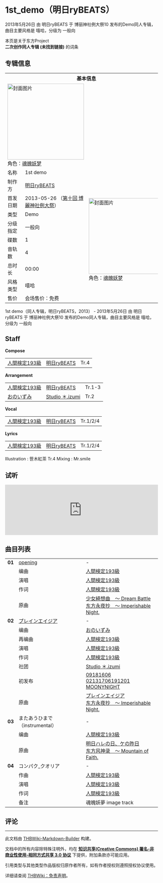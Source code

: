 # 1st_demo（明日ryBEATS）

<!-- source html: G:\repos\THBWiki-Markdown-Builder\THBWikiMarkdown\Temp\main\7\7c\ns0%3A1st_demo%EF%BC%88%E6%98%8E%E6%97%A5ryBEATS%EF%BC%89.html -->

2013年5月26日 由 明日ryBEATS 于 博丽神社例大祭10 发布的Demo同人专辑，曲目主要风格是 嘻哈，分级为 一般向

本页是关于东方Project  
 **二次创作同人专辑 (未找到链接)** 的词条
## 专辑信息

<table><tbody><tr><th colspan="3">基本信息</th></tr><tr><td class="cover-artwork-mobile" colspan="2"><a href="./文件-1st_demo（明日ryBEATS）封面.jpg.md" class="image" title="封面图片"><img alt="封面图片" src="https://upload.thwiki.cc/thumb/3/35/1st_demo%EF%BC%88%E6%98%8E%E6%97%A5ryBEATS%EF%BC%89%E5%B0%81%E9%9D%A2.jpg/252px-1st_demo%EF%BC%88%E6%98%8E%E6%97%A5ryBEATS%EF%BC%89%E5%B0%81%E9%9D%A2.jpg" decoding="async" loading="lazy" width="252" height="250" srcset="https://upload.thwiki.cc/thumb/3/35/1st_demo%EF%BC%88%E6%98%8E%E6%97%A5ryBEATS%EF%BC%89%E5%B0%81%E9%9D%A2.jpg/378px-1st_demo%EF%BC%88%E6%98%8E%E6%97%A5ryBEATS%EF%BC%89%E5%B0%81%E9%9D%A2.jpg 1.5x, https://upload.thwiki.cc/3/35/1st_demo%EF%BC%88%E6%98%8E%E6%97%A5ryBEATS%EF%BC%89%E5%B0%81%E9%9D%A2.jpg 2x" data-file-width="500" data-file-height="497"></a><div class="cover-char">角色：<a href="./魂魄妖梦.md" title="魂魄妖梦">魂魄妖梦</a></div></td>
</tr><tr><td class="label">名称</td><td colspan="2"> 1st demo </td></tr><tr><td class="label">制作方</td><td><a href="./明日ryBEATS.md" title="明日ryBEATS">明日ryBEATS</a></td><td class="cover-artwork" rowspan="9" style="min-width:252px;"><a href="./文件-1st_demo（明日ryBEATS）封面.jpg.md" class="image" title="封面图片"><img alt="封面图片" src="https://upload.thwiki.cc/thumb/3/35/1st_demo%EF%BC%88%E6%98%8E%E6%97%A5ryBEATS%EF%BC%89%E5%B0%81%E9%9D%A2.jpg/252px-1st_demo%EF%BC%88%E6%98%8E%E6%97%A5ryBEATS%EF%BC%89%E5%B0%81%E9%9D%A2.jpg" decoding="async" loading="lazy" width="252" height="250" srcset="https://upload.thwiki.cc/thumb/3/35/1st_demo%EF%BC%88%E6%98%8E%E6%97%A5ryBEATS%EF%BC%89%E5%B0%81%E9%9D%A2.jpg/378px-1st_demo%EF%BC%88%E6%98%8E%E6%97%A5ryBEATS%EF%BC%89%E5%B0%81%E9%9D%A2.jpg 1.5x, https://upload.thwiki.cc/3/35/1st_demo%EF%BC%88%E6%98%8E%E6%97%A5ryBEATS%EF%BC%89%E5%B0%81%E9%9D%A2.jpg 2x" data-file-width="500" data-file-height="497"></a><div class="cover-char">角色：<a href="./魂魄妖梦.md" title="魂魄妖梦">魂魄妖梦</a></div></td>
</tr><tr><td class="label">首发日期</td><td>2013-05-26&#160;（<a href="/展会作品列表?e=%E5%8D%9A%E4%B8%BD%E7%A5%9E%E7%A4%BE%E4%BE%8B%E5%A4%A7%E7%A5%AD%2310">第十回 博麗神社例大祭</a>）</td></tr><tr><td class="label">类型</td><td>Demo</td></tr><tr><td class="label">分级指定</td><td>一般向</td></tr><tr><td class="label">碟数</td><td>1</td></tr><tr><td class="label">音轨数</td><td>4</td></tr><tr><td class="label">总时长</td><td>00:00</td></tr><tr><td class="label">风格类型</td><td>嘻哈</td></tr><tr><td class="label">售价</td><td>会场售价：免费</td></tr></tbody></table>

1st demo（同人专辑，明日ryBEATS，2013） - 2013年5月26日 由 明日ryBEATS 于 博丽神社例大祭10 发布的Demo同人专辑，曲目主要风格是 嘻哈，分级为 一般向
## Staff
  
 **Compose**   

<table><tbody><tr><td><a href="/index.php?title=%E4%BA%BA%E9%96%93%E6%A4%9C%E5%AE%9A193%E7%B4%9A&amp;action=edit&amp;redlink=1" class="new" title="人間検定193級（页面不存在）">人間検定193級</a></td><td><a href="./明日ryBEATS.md" title="明日ryBEATS">明日ryBEATS</a></td><td>Tr.4</td></tr></tbody></table>

  
 **Arrangement**   

<table><tbody><tr><td><a href="/index.php?title=%E4%BA%BA%E9%96%93%E6%A4%9C%E5%AE%9A193%E7%B4%9A&amp;action=edit&amp;redlink=1" class="new" title="人間検定193級（页面不存在）">人間検定193級</a></td><td><a href="./明日ryBEATS.md" title="明日ryBEATS">明日ryBEATS</a></td><td>Tr.1-3</td></tr><tr><td><a href="/index.php?title=%E3%81%8A%E3%81%AE%E3%81%84%E3%81%9A%E3%81%BF&amp;action=edit&amp;redlink=1" class="new" title="おのいずみ（页面不存在）">おのいずみ</a></td><td><a href="./Studio_＊.izumi.md" title="Studio ＊.izumi">Studio ＊.izumi</a></td><td>Tr.2</td></tr></tbody></table>

  
 **Vocal**   

<table><tbody><tr><td><a href="/index.php?title=%E4%BA%BA%E9%96%93%E6%A4%9C%E5%AE%9A193%E7%B4%9A&amp;action=edit&amp;redlink=1" class="new" title="人間検定193級（页面不存在）">人間検定193級</a></td><td><a href="./明日ryBEATS.md" title="明日ryBEATS">明日ryBEATS</a></td><td>Tr.1/2/4</td></tr></tbody></table>

  
 **Lyrics**   

<table><tbody><tr><td><a href="/index.php?title=%E4%BA%BA%E9%96%93%E6%A4%9C%E5%AE%9A193%E7%B4%9A&amp;action=edit&amp;redlink=1" class="new" title="人間検定193級（页面不存在）">人間検定193級</a></td><td><a href="./明日ryBEATS.md" title="明日ryBEATS">明日ryBEATS</a></td><td>Tr.1/2/4</td></tr></tbody></table>


Illustration
: 笹木紅茶
Tr.4 Mixing
: Mr.smile

## 试听
  
<iframe width="100%" height="166" scrolling="no" frameborder="no" src="https://w.soundcloud.com/player/?url=https%3A//api.soundcloud.com/tracks/90599894&amp;color=ff5500&amp;auto_play=false&amp;hide_related=false&amp;show_comments=true&amp;show_user=true&amp;show_reposts=false&amp;visual=false"></iframe>

  

## 曲目列表

<table><tbody><tr><td id="1" class="infoRD"><b>01</b></td><td id="opening" colspan="2" class="title"><span class="new" title="（歌词页面不存在）"><a href="/index.php?title=%E6%AD%8C%E8%AF%8D:opening&amp;boilerplate=模板:页面模板/曲目歌词&amp;action=edit">opening</a></span><span class="thcsearchlinks"><a rel="nofollow" class="external text" href="https://cd.thwiki.cc?arrange=人間検定193級&amp;vocal=人間検定193級&amp;lyric=人間検定193級&amp;ogmusic=少女綺想曲　～ Dream Battle&amp;fromwiki=1st_demo（明日ryBEATS）"><span title="搜索相似同人曲"></span></a></span></td><td class="time">-</td></tr><tr><td class="left"></td><td class="label">编曲</td><td class="text" colspan="2"><a href="/index.php?title=%E4%BA%BA%E9%96%93%E6%A4%9C%E5%AE%9A193%E7%B4%9A&amp;action=edit&amp;redlink=1" class="new" title="人間検定193級（页面不存在）">人間検定193級</a><span class="thcsearchlinks"><a rel="nofollow" class="external text" href="https://cd.thwiki.cc?arrange=，人間検定193級，&amp;fromwiki=1st_demo（明日ryBEATS）"><span></span></a></span></td></tr><tr><td class="left"></td><td class="label">演唱</td><td class="text" colspan="2"><a href="/index.php?title=%E4%BA%BA%E9%96%93%E6%A4%9C%E5%AE%9A193%E7%B4%9A&amp;action=edit&amp;redlink=1" class="new" title="人間検定193級（页面不存在）">人間検定193級</a><span class="thcsearchlinks"><a rel="nofollow" class="external text" href="https://cd.thwiki.cc?vocal=人間検定193級&amp;fromwiki=1st_demo（明日ryBEATS）"><span></span></a></span></td></tr><tr><td class="left"></td><td class="label">作词</td><td class="text" colspan="2"><a href="/index.php?title=%E4%BA%BA%E9%96%93%E6%A4%9C%E5%AE%9A193%E7%B4%9A&amp;action=edit&amp;redlink=1" class="new" title="人間検定193級（页面不存在）">人間検定193級</a><span class="thcsearchlinks"><a rel="nofollow" class="external text" href="https://cd.thwiki.cc?lyric=人間検定193級&amp;fromwiki=1st_demo（明日ryBEATS）"><span></span></a></span></td></tr><tr><td class="left"></td><td class="label">原曲</td><td class="text" colspan="2"><span class="thcsearchlinks"><a rel="nofollow" class="external text" href="https://cd.thwiki.cc?ogmusic=少女綺想曲　～ Dream Battle&amp;fromwiki=1st_demo（明日ryBEATS）"><span></span></a></span><div class="ogmusic"><a href="/%E5%B0%91%E5%A5%B3%E7%B6%BA%E6%83%B3%E6%9B%B2_%EF%BD%9E_Dream_Battle" class="mw-redirect" title="少女綺想曲 ～ Dream Battle">少女綺想曲　～ Dream Battle</a></div><div class="source"><a href="/%E4%B8%9C%E6%96%B9%E6%B0%B8%E5%A4%9C%E6%8A%84_%EF%BD%9E_Imperishable_Night." class="mw-redirect" title="东方永夜抄 ～ Imperishable Night.">东方永夜抄　～ Imperishable Night.</a></div></td></tr>
<tr><td id="2" class="infoO"><b>02</b></td><td id="プレインエイジア" colspan="2" class="title"><span class="new" title="（歌词页面不存在）"><a href="/index.php?title=%E6%AD%8C%E8%AF%8D:09181606_02131706191201&amp;boilerplate=模板:页面模板/曲目歌词&amp;action=edit">プレインエイジア</a></span><span class="thcsearchlinks"><a rel="nofollow" class="external text" href="https://cd.thwiki.cc?arrange=おのいずみ，人間検定193級&amp;vocal=人間検定193級&amp;lyric=人間検定193級&amp;ogmusic=プレインエイジア&amp;fromwiki=1st_demo（明日ryBEATS）"><span title="搜索相似同人曲"></span></a></span></td><td class="time">-</td></tr><tr><td class="left"></td><td class="label">编曲</td><td class="text" colspan="2"><a href="/index.php?title=%E3%81%8A%E3%81%AE%E3%81%84%E3%81%9A%E3%81%BF&amp;action=edit&amp;redlink=1" class="new" title="おのいずみ（页面不存在）">おのいずみ</a><span class="thcsearchlinks"><a rel="nofollow" class="external text" href="https://cd.thwiki.cc?arrange=，おのいずみ&amp;fromwiki=1st_demo（明日ryBEATS）"><span></span></a></span></td></tr><tr><td class="left"></td><td class="label">再编曲</td><td class="text" colspan="2"><a href="/index.php?title=%E4%BA%BA%E9%96%93%E6%A4%9C%E5%AE%9A193%E7%B4%9A&amp;action=edit&amp;redlink=1" class="new" title="人間検定193級（页面不存在）">人間検定193級</a><span class="thcsearchlinks"><a rel="nofollow" class="external text" href="https://cd.thwiki.cc?arrange=人間検定193級&amp;fromwiki=1st_demo（明日ryBEATS）"><span></span></a></span></td></tr><tr><td class="left"></td><td class="label">演唱</td><td class="text" colspan="2"><a href="/index.php?title=%E4%BA%BA%E9%96%93%E6%A4%9C%E5%AE%9A193%E7%B4%9A&amp;action=edit&amp;redlink=1" class="new" title="人間検定193級（页面不存在）">人間検定193級</a><span class="thcsearchlinks"><a rel="nofollow" class="external text" href="https://cd.thwiki.cc?vocal=人間検定193級&amp;fromwiki=1st_demo（明日ryBEATS）"><span></span></a></span></td></tr><tr><td class="left"></td><td class="label">作词</td><td class="text" colspan="2"><a href="/index.php?title=%E4%BA%BA%E9%96%93%E6%A4%9C%E5%AE%9A193%E7%B4%9A&amp;action=edit&amp;redlink=1" class="new" title="人間検定193級（页面不存在）">人間検定193級</a><span class="thcsearchlinks"><a rel="nofollow" class="external text" href="https://cd.thwiki.cc?lyric=人間検定193級&amp;fromwiki=1st_demo（明日ryBEATS）"><span></span></a></span></td></tr><tr><td class="left"></td><td class="label">社团</td><td class="text" colspan="2"><a href="./Studio_＊.izumi.md" title="Studio ＊.izumi">Studio ＊.izumi</a></td></tr><tr><td class="left"></td><td class="label">初发布</td><td class="text" colspan="2"><a href="/MOONYNIGHT#5" title="MOONYNIGHT">09181606 02131706191201</a><div class="source"><a href="./MOONYNIGHT.md" title="MOONYNIGHT">MOONYNIGHT</a></div></td></tr><tr><td class="left"></td><td class="label">原曲</td><td class="text" colspan="2"><span class="thcsearchlinks"><a rel="nofollow" class="external text" href="https://cd.thwiki.cc?ogmusic=プレインエイジア&amp;fromwiki=1st_demo（明日ryBEATS）"><span></span></a></span><div class="ogmusic"><a href="/%E3%83%97%E3%83%AC%E3%82%A4%E3%83%B3%E3%82%A8%E3%82%A4%E3%82%B8%E3%82%A2" class="mw-redirect" title="プレインエイジア">プレインエイジア</a></div><div class="source"><a href="/%E4%B8%9C%E6%96%B9%E6%B0%B8%E5%A4%9C%E6%8A%84_%EF%BD%9E_Imperishable_Night." class="mw-redirect" title="东方永夜抄 ～ Imperishable Night.">东方永夜抄　～ Imperishable Night.</a></div></td></tr>
<tr><td id="3" class="infoYD"><b>03</b></td><td id="またあうひまで（instrumental）" colspan="2" class="title">またあうひまで（instrumental）<span class="thcsearchlinks"><a rel="nofollow" class="external text" href="https://cd.thwiki.cc?arrange=人間検定193級&amp;ogmusic=明日ハレの日、ケの昨日&amp;fromwiki=1st_demo（明日ryBEATS）"><span title="搜索相似同人曲"></span></a></span></td><td class="time">-</td></tr><tr><td class="left"></td><td class="label">编曲</td><td class="text" colspan="2"><a href="/index.php?title=%E4%BA%BA%E9%96%93%E6%A4%9C%E5%AE%9A193%E7%B4%9A&amp;action=edit&amp;redlink=1" class="new" title="人間検定193級（页面不存在）">人間検定193級</a><span class="thcsearchlinks"><a rel="nofollow" class="external text" href="https://cd.thwiki.cc?arrange=，人間検定193級&amp;fromwiki=1st_demo（明日ryBEATS）"><span></span></a></span></td></tr><tr><td class="left"></td><td class="label">原曲</td><td class="text" colspan="2"><span class="thcsearchlinks"><a rel="nofollow" class="external text" href="https://cd.thwiki.cc?ogmusic=明日ハレの日、ケの昨日&amp;fromwiki=1st_demo（明日ryBEATS）"><span></span></a></span><div class="ogmusic"><a href="/%E6%98%8E%E6%97%A5%E3%83%8F%E3%83%AC%E3%81%AE%E6%97%A5%E3%80%81%E3%82%B1%E3%81%AE%E6%98%A8%E6%97%A5" class="mw-redirect" title="明日ハレの日、ケの昨日">明日ハレの日、ケの昨日</a></div><div class="source"><a href="/%E4%B8%9C%E6%96%B9%E9%A3%8E%E7%A5%9E%E5%BD%95_%EF%BD%9E_Mountain_of_Faith." class="mw-redirect" title="东方风神录 ～ Mountain of Faith.">东方风神录　～ Mountain of Faith.</a></div></td></tr>
<tr><td id="4" class="infoRL"><b>04</b></td><td id="コンパク_クオリア" colspan="2" class="title">コンパク_クオリア<span class="thcsearchlinks"><a rel="nofollow" class="external text" href="https://cd.thwiki.cc?arrange=人間検定193級&amp;vocal=人間検定193級&amp;lyric=人間検定193級&amp;fromwiki=1st_demo（明日ryBEATS）"><span title="搜索相似同人曲"></span></a></span></td><td class="time">-</td></tr><tr><td class="left"></td><td class="label">作曲</td><td class="text" colspan="2"><a href="/index.php?title=%E4%BA%BA%E9%96%93%E6%A4%9C%E5%AE%9A193%E7%B4%9A&amp;action=edit&amp;redlink=1" class="new" title="人間検定193級（页面不存在）">人間検定193級</a><span class="thcsearchlinks"><a rel="nofollow" class="external text" href="https://cd.thwiki.cc?arrange=，人間検定193級&amp;fromwiki=1st_demo（明日ryBEATS）"><span></span></a></span></td></tr><tr><td class="left"></td><td class="label">演唱</td><td class="text" colspan="2"><a href="/index.php?title=%E4%BA%BA%E9%96%93%E6%A4%9C%E5%AE%9A193%E7%B4%9A&amp;action=edit&amp;redlink=1" class="new" title="人間検定193級（页面不存在）">人間検定193級</a><span class="thcsearchlinks"><a rel="nofollow" class="external text" href="https://cd.thwiki.cc?vocal=人間検定193級&amp;fromwiki=1st_demo（明日ryBEATS）"><span></span></a></span></td></tr><tr><td class="left"></td><td class="label">作词</td><td class="text" colspan="2"><a href="/index.php?title=%E4%BA%BA%E9%96%93%E6%A4%9C%E5%AE%9A193%E7%B4%9A&amp;action=edit&amp;redlink=1" class="new" title="人間検定193級（页面不存在）">人間検定193級</a><span class="thcsearchlinks"><a rel="nofollow" class="external text" href="https://cd.thwiki.cc?lyric=人間検定193級&amp;fromwiki=1st_demo（明日ryBEATS）"><span></span></a></span></td></tr><tr><td class="left"></td><td class="label">备注</td><td class="text" colspan="2">魂魄妖夢 image track</td></tr></tbody></table>


## 评论




---

此文档由 [THBWiki-Markdown-Builder](https://github.com/Delsin-Yu/THBWiki-Markdown-Builder) 构建。

文档中的所有内容除特殊注明外，均在 [**知识共享(Creative Commons) 署名-非商业性使用-相同方式共享 3.0 协议**](https://creativecommons.org/licenses/by-sa/3.0/deed.zh-hans) 下提供，附加条款亦可能应用。

引用类型与其他类型作品版权归原作者所有，如有作者授权则遵照授权协议使用。

详细请查阅 [THBWiki：免责声明](https://thbwiki.cc/THBWiki:%E5%85%8D%E8%B4%A3%E5%A3%B0%E6%98%8E)。

